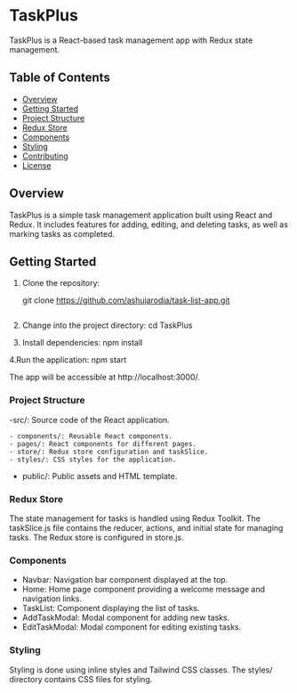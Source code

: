 # TaskPlus

TaskPlus is a React-based task management app with Redux state management.

## Table of Contents

- [Overview](#overview)
- [Getting Started](#getting-started)
- [Project Structure](#project-structure)
- [Redux Store](#redux-store)
- [Components](#components)
- [Styling](#styling)
- [Contributing](#contributing)
- [License](#license)

## Overview

TaskPlus is a simple task management application built using React and Redux. It includes features for adding, editing, and deleting tasks, as well as marking tasks as completed.

## Getting Started

1. Clone the repository:

      git clone https://github.com/ashujarodia/task-list-app.git

      ```

      ```

2. Change into the project directory:
   cd TaskPlus

3. Install dependencies:
   npm install

4.Run the application:
npm start

The app will be accessible at http://localhost:3000/.

### Project Structure

-src/: Source code of the React application.

    - components/: Reusable React components.
    - pages/: React components for different pages.
    - store/: Redux store configuration and taskSlice.
    - styles/: CSS styles for the application.

- public/: Public assets and HTML template.

### Redux Store

The state management for tasks is handled using Redux Toolkit. The taskSlice.js file contains the reducer, actions, and initial state for managing tasks. The Redux store is configured in store.js.

### Components

- Navbar: Navigation bar component displayed at the top.
- Home: Home page component providing a welcome message and navigation links.
- TaskList: Component displaying the list of tasks.
- AddTaskModal: Modal component for adding new tasks.
- EditTaskModal: Modal component for editing existing tasks.

### Styling

Styling is done using inline styles and Tailwind CSS classes. The styles/ directory contains CSS files for styling.
